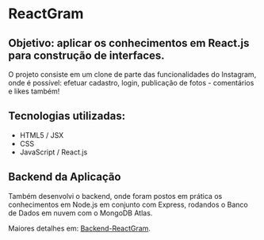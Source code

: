 # ReactGram 

## Objetivo: aplicar os conhecimentos em React.js para construção de interfaces.
<p>O projeto consiste em um clone de parte das funcionalidades do Instagram, onde é possível: efetuar cadastro, login, publicação de fotos - comentários e likes também!</p>

## Tecnologias utilizadas:
<ul>
  <li>HTML5 / JSX</li>
  <li>CSS</li>
  <li>JavaScript / React.js</li>
</ul>

## Backend da Aplicação
<p>Também desenvolvi o backend, onde foram postos em prática os conhecimentos em Node.js em conjunto com Express, rodandos o Banco de Dados em nuvem com o MongoDB Atlas.</p>
<p>Maiores detalhes em: <a href="https://github.com/ThSantos-Dev/backend-reactgram">Backend-ReactGram</a>.</p>
